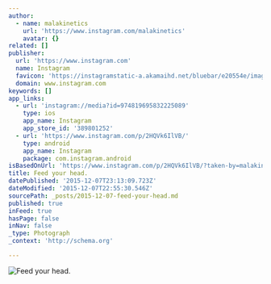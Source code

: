 ```yaml
---
author:
  - name: malakinetics
    url: 'https://www.instagram.com/malakinetics'
    avatar: {}
related: []
publisher:
  url: 'https://www.instagram.com'
  name: Instagram
  favicon: 'https://instagramstatic-a.akamaihd.net/bluebar/e20554e/images/ico/favicon.ico'
  domain: www.instagram.com
keywords: []
app_links:
  - url: 'instagram://media?id=974819695832225089'
    type: ios
    app_name: Instagram
    app_store_id: '389801252'
  - url: 'https://www.instagram.com/p/2HQVk6IlVB/'
    type: android
    app_name: Instagram
    package: com.instagram.android
isBasedOnUrl: 'https://www.instagram.com/p/2HQVk6IlVB/?taken-by=malakinetics'
title: Feed your head.
datePublished: '2015-12-07T23:13:09.723Z'
dateModified: '2015-12-07T22:55:30.546Z'
sourcePath: _posts/2015-12-07-feed-your-head.md
published: true
inFeed: true
hasPage: false
inNav: false
_type: Photograph
_context: 'http://schema.org'

---
```

![Feed your head&period;](https://scontent.cdninstagram.com/hphotos-xft1/t51.2885-15/e15/11199596_1575648706042481_591322346_n.jpg)
